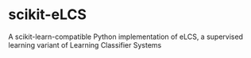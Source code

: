 # scikit-eLCS
A scikit-learn-compatible Python implementation of eLCS, a supervised learning variant of Learning Classifier Systems
